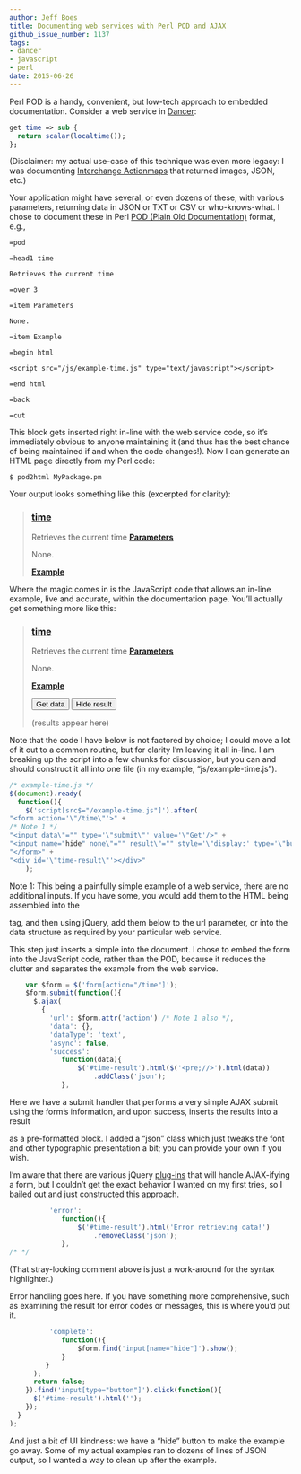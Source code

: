 ```yaml
---
author: Jeff Boes
title: Documenting web services with Perl POD and AJAX
github_issue_number: 1137
tags:
- dancer
- javascript
- perl
date: 2015-06-26
---
```


Perl POD is a handy, convenient, but low-tech approach to embedded documentation. Consider a web service in [Dancer](http://www.perldancer.org):

```perl
get time => sub {
  return scalar(localtime());
};
```

(Disclaimer: my actual use-case of this technique was even more legacy: I was documenting [Interchange Actionmaps](http://interchange.rtfm.info/icdocs/config/ActionMap.html) that returned images, JSON, etc.)

Your application might have several, or even dozens of these, with various parameters, returning data in JSON or TXT or CSV or who-knows-what.
I chose to document these in Perl [POD (Plain Old Documentation)](http://perldoc.perl.org/perlpod.html) format, e.g.,

```plain
=pod

=head1 time

Retrieves the current time

=over 3

=item Parameters

None.

=item Example

=begin html

<script src="/js/example-time.js" type="text/javascript"></script>

=end html

=back

=cut
```

This block gets inserted right in-line with the web service code, so it’s immediately obvious to anyone maintaining it (and thus has the best chance of being maintained if and when the code changes!). Now I can generate an HTML page directly from my Perl code:

```shell
$ pod2html MyPackage.pm
```

Your output looks something like this (excerpted for clarity):

> ### [time]()
> 
> Retrieves the current time
> **[Parameters]()**
> 
> None.
> 
> **[Example]()**

Where the magic comes in is the JavaScript code that allows an in-line example, live and accurate, within the documentation page. You’ll actually get something more like this:

> ### [time]()
> 
> Retrieves the current time
> **[Parameters]()**
> 
> None.
> 
> **[Example]()**
> 
> <input type="submit" value="Get data">
> <input type="button" value="Hide result" name="hide">
> 
> (results appear here)

Note that the code I have below is not factored by choice; I could move a lot of it out to a common routine, but for clarity I’m leaving it all in-line. I am breaking up the script into a few chunks for discussion, but you can and should construct it all into one file (in my example, “js/example-time.js”).

```javascript
/* example-time.js */
$(document).ready(
  function(){
    $('script[src$="/example-time.js"]').after(
"<form action='\"/time\"'>" +
/* Note 1 */
"<input data\"="" type='\"submit\"' value='\"Get'/>" +
"<input name="hide" none\"="" result\"="" style='\"display:' type='\"button\"' value='\"Hide'/>" +
"</form>" +
"<div id='\"time-result\"'></div>"
    );
```

Note 1: This being a painfully simple example of a web service, there are no additional inputs. If you have some, you would add them to the HTML being assembled into the <form> tag, and then using jQuery, add them below to the url parameter, or into the data structure as required by your particular web service.

This step just inserts a simple <form> into the document. I chose to embed the form into the JavaScript code, rather than the POD, because it reduces the clutter and separates the example from the web service.

```javascript
    var $form = $('form[action="/time"]');
    $form.submit(function(){
      $.ajax(
        {
          'url': $form.attr('action') /* Note 1 also */,
          'data': {},
          'dataType': 'text',
          'async': false,
          'success':
             function(data){
                 $('#time-result').html($('<pre;//>').html(data))
                     .addClass('json');
             },
```

Here we have a submit handler that performs a very simple AJAX submit using the form’s information, and upon success, inserts the results into a result <div> as a pre-formatted block. I added a “json” class which just tweaks the font and other typographic presentation a bit; you can provide your own if you wish.

I’m aware that there are various jQuery [plug-ins](http://malsup.com/jquery/form/) that will handle AJAX-ifying a form, but I couldn’t get the exact behavior I wanted on my first tries, so I bailed out and just constructed this approach.

```javascript
          'error':
             function(){
                 $('#time-result').html('Error retrieving data!')
                     .removeClass('json');
             },
/* */
```

(That stray-looking comment above is just a work-around for the syntax highlighter.)

Error handling goes here. If you have something more comprehensive, such as examining the result for error codes or messages, this is where you’d put it.

```javascript
          'complete':
             function(){
                 $form.find('input[name="hide"]').show();
             }
         }
      );
      return false;
    }).find('input[type="button"]').click(function(){
      $('#time-result').html('');
    });
  }
);
```

And just a bit of UI kindness: we have a “hide” button to make the example go away. Some of my actual examples ran to dozens of lines of JSON output, so I wanted a way to clean up after the example.
